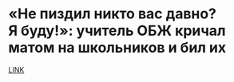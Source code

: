 # «Не пиздил никто вас давно? Я буду!»: учитель ОБЖ кричал матом на школьников и бил их



[LINK](https://varlamov.ru/3630860.html)